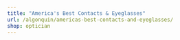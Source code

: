 ```yaml
---
title: "America's Best Contacts & Eyeglasses"
url: /algonquin/americas-best-contacts-and-eyeglasses/
shop: optician
---
```

